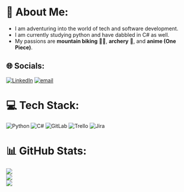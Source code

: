 
# 🕺 About Me:
* I am adventuring into the world of tech and software development.<br>
* I am currently studying python and have dabbled in C# as well.<br>
* My passions are **mountain biking** 🚵‍♂️, **archery** 🏹, and **anime (One Piece)**.<br>


## 🌐 Socials:
[![LinkedIn](https://img.shields.io/badge/LinkedIn-%230077B5.svg?logo=linkedin&logoColor=white)](https://linkedin.com/in/robert-h-93100a229) [![email](https://img.shields.io/badge/Email-D14836?logo=gmail&logoColor=white)](mailto:roberthall8208@gmail.com) 

# 💻 Tech Stack:
![Python](https://img.shields.io/badge/python-3670A0?style=for-the-badge&logo=python&logoColor=ffdd54) ![C#](https://img.shields.io/badge/c%23-%23239120.svg?style=for-the-badge&logo=csharp&logoColor=white) ![GitLab](https://img.shields.io/badge/gitlab-%23181717.svg?style=for-the-badge&logo=gitlab&logoColor=white) ![Trello](https://img.shields.io/badge/Trello-%23026AA7.svg?style=for-the-badge&logo=Trello&logoColor=white) ![Jira](https://img.shields.io/badge/jira-%230A0FFF.svg?style=for-the-badge&logo=jira&logoColor=white)
# 📊 GitHub Stats:
![](https://github-readme-stats.vercel.app/api?username=hallro&theme=dark&hide_border=true&include_all_commits=false&count_private=false)<br/>
![](https://github-readme-streak-stats.herokuapp.com/?user=hallro&theme=dark&hide_border=true)<br/>
![](https://github-readme-stats.vercel.app/api/top-langs/?username=hallro&theme=dark&hide_border=true&include_all_commits=false&count_private=false&layout=compact)

<!-- Proudly created with GPRM ( https://gprm.itsvg.in ) -->
